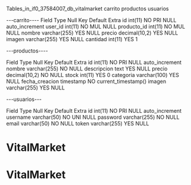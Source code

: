 
Tables_in_if0_37584007_db_vitalmarket
carrito
productos
usuarios

---carrito----
Field
Type
Null
Key
Default
Extra
id
int(11)
NO
PRI
NULL
auto_increment
user_id
int(11)
NO
MUL
NULL
producto_id
int(11)
NO
MUL
NULL
nombre
varchar(255)
YES
NULL
precio
decimal(10,2)
YES
NULL
imagen
varchar(255)
YES
NULL
cantidad
int(11)
YES
1

---productos----


Field
Type
Null
Key
Default
Extra
id
int(11)
NO
PRI
NULL
auto_increment
nombre
varchar(255)
NO
NULL
descripcion
text
YES
NULL
precio
decimal(10,2)
NO
NULL
stock
int(11)
YES
0
categoria
varchar(100)
YES
NULL
fecha_creacion
timestamp
NO
current_timestamp()
imagen
varchar(255)
YES
NULL

---usuarios---


Field
Type
Null
Key
Default
Extra
id
int(11)
NO
PRI
NULL
auto_increment
username
varchar(50)
NO
UNI
NULL
password
varchar(255)
NO
NULL
email
varchar(50)
NO
NULL
token
varchar(255)
YES
NULL


# VitalMarket
# VitalMarket
